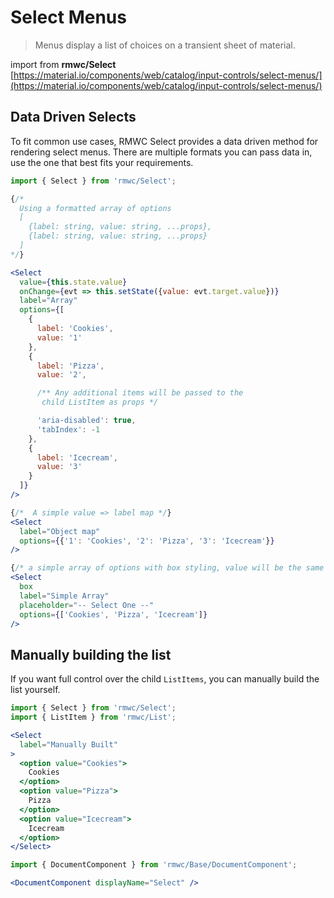 # Select Menus

> Menus display a list of choices on a transient sheet of material.

import from **rmwc/Select**  
[https://material.io/components/web/catalog/input-controls/select-menus/](https://material.io/components/web/catalog/input-controls/select-menus/)

## Data Driven Selects

To fit common use cases, RMWC Select provides a data driven method for rendering select menus. There are multiple formats you can pass data in, use the one that best fits your requirements.

```jsx render
import { Select } from 'rmwc/Select';

{/*
  Using a formatted array of options
  [
    {label: string, value: string, ...props},
    {label: string, value: string, ...props}
  ]
*/}

<Select
  value={this.state.value}
  onChange={evt => this.setState({value: evt.target.value})}
  label="Array"
  options={[
    {
      label: 'Cookies',
      value: '1'
    },
    {
      label: 'Pizza',
      value: '2',

      /** Any additional items will be passed to the
       child ListItem as props */

      'aria-disabled': true,
      'tabIndex': -1
    },
    {
      label: 'Icecream',
      value: '3'
    }
  ]}
/>

{/*  A simple value => label map */}
<Select
  label="Object map"
  options={{'1': 'Cookies', '2': 'Pizza', '3': 'Icecream'}}
/>

{/* a simple array of options with box styling, value will be the same as label */}
<Select
  box
  label="Simple Array"
  placeholder="-- Select One --"
  options={['Cookies', 'Pizza', 'Icecream']}
/>
```

## Manually building the list

If you want full control over the child `ListItems`, you can manually build the list yourself.

```jsx render
import { Select } from 'rmwc/Select';
import { ListItem } from 'rmwc/List';

<Select
  label="Manually Built"
>
  <option value="Cookies">
    Cookies
  </option>
  <option value="Pizza">
    Pizza
  </option>
  <option value="Icecream">
    Icecream
  </option>
</Select>
```

```jsx renderOnly
import { DocumentComponent } from 'rmwc/Base/DocumentComponent';

<DocumentComponent displayName="Select" />
```
